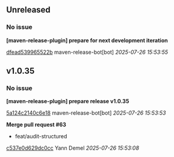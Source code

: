 ## Unreleased
### No issue

**[maven-release-plugin] prepare for next development iteration**


[dfead539965522b](https://github.com/openfilz/document-management/commit/dfead539965522b) maven-release-bot[bot] *2025-07-26 15:53:55*


## v1.0.35
### No issue

**[maven-release-plugin] prepare release v1.0.35**


[5a124c2140c6e18](https://github.com/openfilz/document-management/commit/5a124c2140c6e18) maven-release-bot[bot] *2025-07-26 15:53:53*

**Merge pull request #63**

 * feat/audit-structured

[c537e0d629dc0cc](https://github.com/openfilz/document-management/commit/c537e0d629dc0cc) Yann Demel *2025-07-26 15:53:08*


